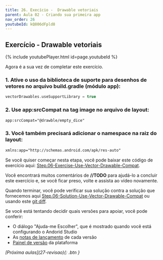 ```yaml
---
title: 26. Execício -  Drawable vetoriais
parent: Aula 02 - Criando sua primeira app
nav_order: 26
youtubeId: kQ806dFpld8
---
```


## Exercício - Drawable vetoriais

{% include youtubePlayer.html id=page.youtubeId %}

Agora é a sua vez de completar este exercício.

### 1. Ative o uso da biblioteca de suporte para desenhos de vetores no arquivo build.gradle (módulo app):

```kotlin
vectorDrawables.useSupportLibrary = true
```
### 2. Use app:srcCompat na tag image no arquivo de layout:

```xml
app:srcCompat="@drawble/empty_dice"
```

### 3. Você também precisará adicionar o namespace na raiz do layout:

```xml
xmlns:app="http://schemas.android.com/apk/res-auto"
```

Se você quiser começar nesta etapa, você pode baixar este código de exercício aqui: [Step.06-Exercise-Use-Vector-Drawable-Compat](https://github.com/udacity/andfun-kotlin-dice-roller/archive/Step.06-Exercise-Use-Vector-Drawable-Compat.zip).

Você encontrará muitos comentários de **//TODO** para ajudá-lo a concluir este exercício e, se você ficar preso, volte e assista ao vídeo novamente.

Quando terminar, você pode verificar sua solução contra a solução que fornecemos aqui [Step.06-Solution-Use-Vector-Drawable-Compat](https://github.com/udacity/andfun-kotlin-dice-roller/tree/Step.06-Solution-Use-Vector-Drawable-Compat) ou usando este [git diff](https://github.com/udacity/andfun-kotlin-dice-roller/compare/Step.06-Exercise-Use-Vector-Drawable-Compat...Step.06-Solution-Use-Vector-Drawable-Compat).


Se você está tentando decidir quais versões para apoiar, você pode conferir:

- O diálogo "Ajuda-me Escolher", que é mostrado quando você está configurando o Andorid Studio
- As [notas de lançamento](https://developer.android.com/about/versions/pie/) de cada versão
- [Painel de versão](https://developer.android.com/about/dashboards/) da plataforma


<span class="fs-3 float-right">
<i class="fas fa-download">[Próxima aulas](27-revisao){: .btn }</i>
</span>

